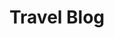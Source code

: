 ---
layout: travel-blog
permalink: /travel-blog/
title: Travel Blog
tagline: Some personal stories about my travels (in German).
tags: [travel,blog,usa,sweden]
image:
  feature: texture-feature-01.jpg
---